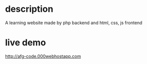 # description 
A learning website made by php backend
and html, css, js frontend

# live demo 
http://afg-code.000webhostapp.com
